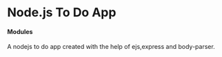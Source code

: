 # Node.js To Do App
#### Modules
A nodejs to do app created with the help of ejs,express and body-parser.
